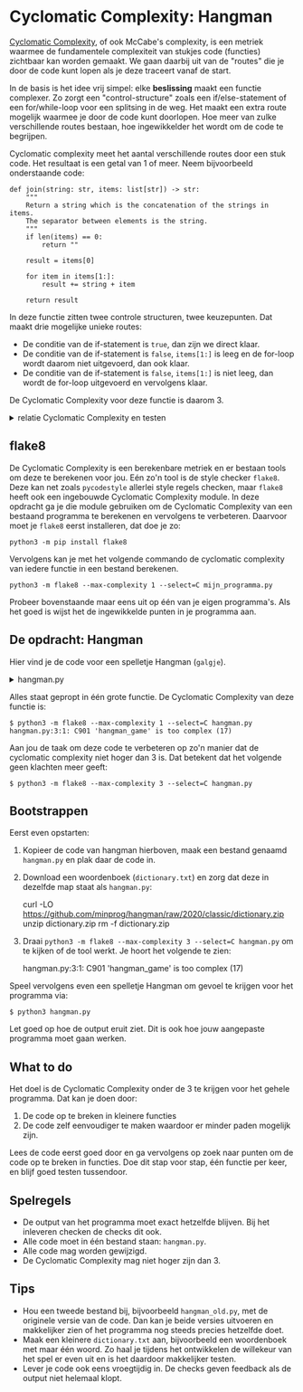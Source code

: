 # Cyclomatic Complexity: Hangman

[Cyclomatic Complexity](https://en.wikipedia.org/wiki/Cyclomatic_complexity), of ook McCabe's complexity, is een metriek waarmee de fundamentele complexiteit van stukjes code (functies) zichtbaar kan worden gemaakt. We gaan daarbij uit van de "routes" die je door de code kunt lopen als je deze traceert vanaf de start.

In de basis is het idee vrij simpel: elke **beslissing** maakt een functie complexer. Zo zorgt een "control-structure" zoals een if/else-statement of een for/while-loop voor een splitsing in de weg. Het maakt een extra route mogelijk waarmee je door de code kunt doorlopen. Hoe meer van zulke verschillende routes bestaan, hoe ingewikkelder het wordt om de code te begrijpen.

Cyclomatic complexity meet het aantal verschillende routes door een stuk code. Het resultaat is een getal van 1 of meer. Neem bijvoorbeeld onderstaande code:

    def join(string: str, items: list[str]) -> str:
        """
        Return a string which is the concatenation of the strings in items.
        The separator between elements is the string.
        """
        if len(items) == 0:
            return ""

        result = items[0]

        for item in items[1:]:
            result += string + item

        return result

In deze functie zitten twee controle structuren, twee keuzepunten. Dat maakt drie mogelijke unieke routes:

* De conditie van de if-statement is `true`, dan zijn we direct klaar.
* De conditie van de if-statement is `false`, `items[1:]` is leeg en de for-loop wordt daarom niet uitgevoerd, dan ook klaar.
* De conditie van de if-statement is `false`, `items[1:]` is niet leeg, dan wordt de for-loop uitgevoerd en vervolgens klaar.

De Cyclomatic Complexity voor deze functie is daarom 3.

<details markdown="1"><summary markdown="span">relatie Cyclomatic Complexity en testen</summary>
Naast een maat voor complexe code geeft de Cyclomatic Complexity ook een maat voor testbare code. Want de score laat zien hoeveel unieke routes er door de code mogelijk zijn. Dat vertaalt zich ook naar hoeveel testcases er minimaal moeten zijn om alle code uit te voeren. Oftewel, een hoge Cyclomatic Complexity is een teken van lastig te testen code.

</details>

## flake8

De Cyclomatic Complexity is een berekenbare metriek en er bestaan tools om deze te berekenen voor jou. Eén zo'n tool is de style checker `flake8`. Deze kan net zoals `pycodestyle` allerlei style regels checken, maar `flake8` heeft ook een ingebouwde Cyclomatic Complexity module. In deze opdracht ga je die module gebruiken om de Cyclomatic Complexity van een bestaand programma te berekenen en vervolgens te verbeteren. Daarvoor moet je `flake8` eerst installeren, dat doe je zo:

    python3 -m pip install flake8

Vervolgens kan je met het volgende commando de cyclomatic complexity van iedere functie in een bestand berekenen.

    python3 -m flake8 --max-complexity 1 --select=C mijn_programma.py

Probeer bovenstaande maar eens uit op één van je eigen programma's. Als het goed is wijst het de ingewikkelde punten in je programma aan.

## De opdracht: Hangman

Hier vind je de code voor een spelletje Hangman (`galgje`).

<details markdown="1"><summary markdown="span">hangman.py</summary>

    import random

    def hangman_game() -> None:
        print("WELCOME TO HANGMAN ツ")

        # Prompt and re-prompt for word length
        word_length = int(input("What length of word would you like to play with?\n"))
        while word_length > 44 or word_length <= 0:
            word_length = int(input("Invalid word length! Please enter a length between 1 and 44.\n"))

        # Load words
        words: set[str] = set()
        with open('dictionary.txt', "r") as file:
            for line in file:
                word = line.rstrip()
                if len(word) == word_length:
                    words.add(word)

        # Prompt and re-prompt for number of guesses
        number_guesses = int(input("How many guesses are allowed?\n"))
        while number_guesses <= 0:
            number_guesses = int(input("Negative or zero guesses make no sense.\n"))

        # Run an infinite number of games
        while True:
            # Game set-up
            print(f"I have a word in my mind of {word_length} letters.")
            word = random.choice(list(words))
            guesses: set[str] = set()
            correct_guesses: set[str] = set()
            current_guesses = number_guesses

            # Allow guessing and provide guesses to the game
            while current_guesses > 0:
                guessed_all = True
                for letter in word:
                    if letter not in correct_guesses:
                        guessed_all = False
                        break
                if guessed_all:
                    break

                # Prompt and re-prompt for single letter
                letter = input(f"Guess a letter ({current_guesses} left): ")
                if len(letter) != 1 or not letter.isalpha() or letter in guesses:
                    continue

                guesses.add(letter)
                if letter in word:
                    correct_guesses.add(letter)
                    print("It's in the word! :)")
                else:
                    current_guesses -= 1
                    print("That's not in the word :(")

                current_pattern = ''
                for letter in word:
                    if letter in correct_guesses:
                        current_pattern += letter
                    else:
                        current_pattern += '_'
                print(current_pattern)

            # After game ends, present the conclusion
            guessed_all = True
            for letter in word:
                if letter not in correct_guesses:
                    guessed_all = False
                    break

            if guessed_all:
                print("Whoa, you won!!!")
                break
            else:
                print(f"Sad, you lost ¯\\_(ツ)_/¯. This was your word: {word}")
                break

    if __name__ == '__main__':
        hangman_game()

</details>

Alles staat gepropt in één grote functie. De Cyclomatic Complexity van deze functie is:

    $ python3 -m flake8 --max-complexity 1 --select=C hangman.py
    hangman.py:3:1: C901 'hangman_game' is too complex (17)

Aan jou de taak om deze code te verbeteren op zo'n manier dat de cyclomatic complexity niet hoger dan 3 is. Dat betekent dat het volgende geen klachten meer geeft:

    $ python3 -m flake8 --max-complexity 3 --select=C hangman.py

## Bootstrappen

Eerst even opstarten:

1. Kopieer de code van hangman hierboven, maak een bestand genaamd `hangman.py` en plak daar de code in.
2. Download een woordenboek (`dictionary.txt`) en zorg dat deze in dezelfde map staat als `hangman.py`:

    curl -LO https://github.com/minprog/hangman/raw/2020/classic/dictionary.zip
    unzip dictionary.zip
    rm -f dictionary.zip

3. Draai `python3 -m flake8 --max-complexity 3 --select=C hangman.py` om te kijken of de tool werkt. Je hoort het volgende te zien:

    hangman.py:3:1: C901 'hangman_game' is too complex (17)

Speel vervolgens even een spelletje Hangman om gevoel te krijgen voor het programma via:

    $ python3 hangman.py

Let goed op hoe de output eruit ziet. Dit is ook hoe jouw aangepaste programma moet gaan werken.

## What to do

Het doel is de Cyclomatic Complexity onder de 3 te krijgen voor het gehele programma. Dat kan je doen door:

1. De code op te breken in kleinere functies
2. De code zelf eenvoudiger te maken waardoor er minder paden mogelijk zijn.

Lees de code eerst goed door en ga vervolgens op zoek naar punten om de code op te breken in functies. Doe dit stap voor stap, één functie per keer, en blijf goed testen tussendoor.

## Spelregels

* De output van het programma moet exact hetzelfde blijven. Bij het inleveren checken de checks dit ook.
* Alle code moet in één bestand staan: `hangman.py`.
* Alle code mag worden gewijzigd.
* De Cyclomatic Complexity mag niet hoger zijn dan 3.

## Tips

* Hou een tweede bestand bij, bijvoorbeeld `hangman_old.py`, met de originele versie van de code. Dan kan je beide versies uitvoeren en makkelijker zien of het programma nog steeds precies hetzelfde doet.
* Maak een kleinere `dictionary.txt` aan, bijvoorbeeld een woordenboek met maar één woord. Zo haal je tijdens het ontwikkelen de willekeur van het spel er even uit en is het daardoor makkelijker testen.
* Lever je code ook eens vroegtijdig in. De checks geven feedback als de output niet helemaal klopt.
